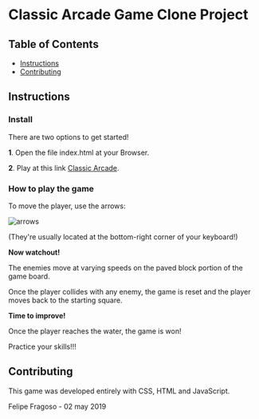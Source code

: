 # Classic Arcade Game Clone Project

## Table of Contents

- [Instructions](#instructions)
- [Contributing](#contributing)

## Instructions

### Install

There are two options to get started!

**1**. Open the file index.html at your Browser.

**2**. Play at this link [Classic Arcade](http://www.loobah.com/udacity/classicarcade).

### How to play the game

To move the player, use the arrows:

![arrows](http://www.loobah.com/udacity/classicarcade/images/arrows.png)

(They're usually located at the bottom-right corner of your keyboard!)

**Now watchout!**

The enemies move at varying speeds on the paved block portion of the game board.

Once the player collides with any enemy, the game is reset and the player moves back to the starting square.

**Time to improve!**

Once the player reaches the water, the game is won!

Practice your skills!!! 

## Contributing

This game was developed entirely with CSS, HTML and JavaScript.

Felipe Fragoso - 02 may 2019
